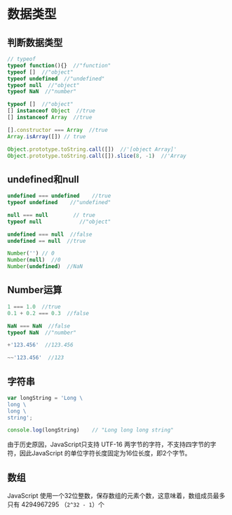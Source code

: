# 数据类型

## 判断数据类型

```js
// typeof
typeof function(){}  //"function"
typeof []  //"object"
typeof undefined  //"undefined"
typeof null  //"object"
typeof NaN  //"number"
```

```js
typeof []  //"object"
[] instanceof Object  //true
[] instanceof Array  //true

[].constructor === Array  //true
Array.isArray([]) // true

Object.prototype.toString.call([])  //'[object Array]'
Object.prototype.toString.call([]).slice(8, -1)  //'Array
```

## undefined和null

```js
undefined === undefined    //true
typeof undefined    //"undefined"

null === null        // true
typeof null            //"object"

undefined === null  //false
undefined == null  //true

Number('') // 0
Number(null)  //0
Number(undefined)  //NaN
```

## Number运算

```js
1 === 1.0  //true
0.1 + 0.2 === 0.3  //false
```

```js
NaN === NaN  //false
typeof NaN  //"number"
```

```js
+'123.456'  //123.456

~~'123.456'  //123
```

## 字符串

```js
var longString = 'Long \
long \
long \
string';

console.log(longString)    // "Long long long string"
```

由于历史原因，JavaScript只支持 UTF-16 两字节的字符，不支持四字节的字符，因此JavaScript 的单位字符长度固定为16位长度，即2个字节。

## 数组

JavaScript 使用一个32位整数，保存数组的元素个数，这意味着，数组成员最多只有 4294967295 （`2^32 - 1`）个
